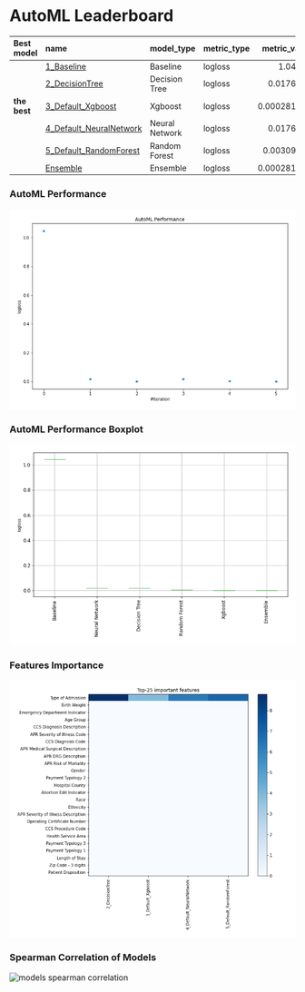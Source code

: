 # AutoML Leaderboard

| Best model   | name                                                         | model_type     | metric_type   |   metric_value |   train_time |
|:-------------|:-------------------------------------------------------------|:---------------|:--------------|---------------:|-------------:|
|              | [1_Baseline](1_Baseline/README.md)                           | Baseline       | logloss       |    1.04705     |         1.49 |
|              | [2_DecisionTree](2_DecisionTree/README.md)                   | Decision Tree  | logloss       |    0.0176364   |        26.92 |
| **the best** | [3_Default_Xgboost](3_Default_Xgboost/README.md)             | Xgboost        | logloss       |    0.000281915 |        32.04 |
|              | [4_Default_NeuralNetwork](4_Default_NeuralNetwork/README.md) | Neural Network | logloss       |    0.0176435   |        12.45 |
|              | [5_Default_RandomForest](5_Default_RandomForest/README.md)   | Random Forest  | logloss       |    0.00309481  |        33.2  |
|              | [Ensemble](Ensemble/README.md)                               | Ensemble       | logloss       |    0.000281915 |         0.81 |

### AutoML Performance
![AutoML Performance](ldb_performance.png)

### AutoML Performance Boxplot
![AutoML Performance Boxplot](ldb_performance_boxplot.png)

### Features Importance
![features importance across models](features_heatmap.png)



### Spearman Correlation of Models
![models spearman correlation](correlation_heatmap.png)

